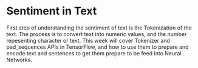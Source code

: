 # Sentiment in Text

First step of understanding the sentiment of text is the Tokenization of the text. The process is to convert text into numeric values, and the number repesenting character or text. This week will cover Tokenizer and pad_sequences APIs in TensorFlow, and how to use them to prepare and encode text and sentences to get them prepare to be feed into Neural Networks.


